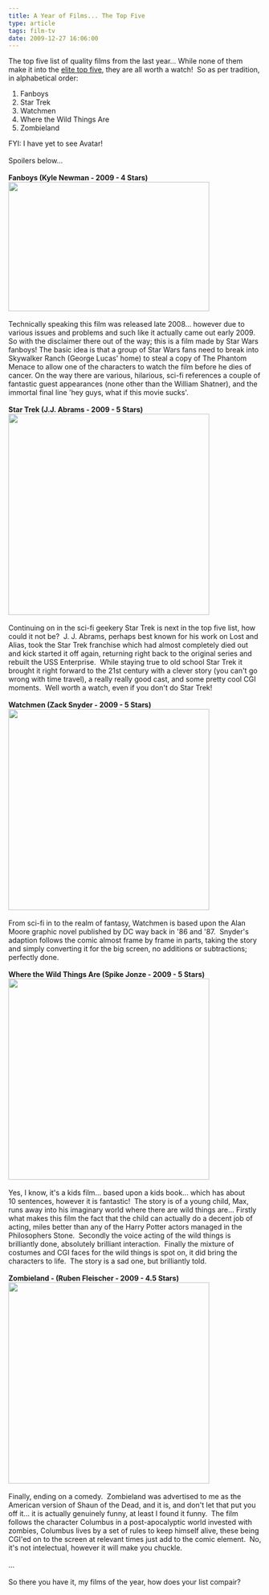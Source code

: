 ```yaml
---
title: A Year of Films... The Top Five
type: article
tags: film-tv
date: 2009-12-27 16:06:00
---
```

The top five list of quality films from the last year... While none of them make it into the <a href="http://jamesdoc.blogspot.com/2009/06/my-top-five-films-and-why.html">elite top five</a>, they are all worth a watch! &nbsp;So as per tradition, in alphabetical order:<br /><ol><li>Fanboys</li><li>Star Trek</li><li>Watchmen</li><li>Where the Wild Things Are</li><li>Zombieland</li></ol>FYI: I have yet to see Avatar!<br /><br />Spoilers below...<br /><br /><b>Fanboys (Kyle Newman - 2009 - 4 Stars)</b><br /><img border="0" height="257" src="http://img140.imageshack.us/img140/2711/fanboysx.jpg" width="400" /><br /><br />Technically speaking this film was released late 2008... however due to various issues and problems and such like it actually came out early 2009.  So with the disclaimer there out of the way; this is a film made by Star Wars fanboys!  The basic idea is that a group of Star Wars fans need to break into Skywalker Ranch (George Lucas' home) to steal a copy of The Phantom Menace to allow one of the characters to watch the film before he dies of cancer.  On the way there are various, hilarious, sci-fi references a couple of fantastic guest appearances (none other than the William Shatner), and the immortal final line 'hey guys, what if this movie sucks'.<br /><br /><b>Star Trek (J.J. Abrams - 2009 - 5 Stars)</b><br /><img border="0" src="http://img94.imageshack.us/img94/514/startrekposter.jpg" width="400" /><br /><br />Continuing on in the sci-fi geekery Star Trek is next in the top five list, how could it not be? &nbsp;J. J. Abrams, perhaps best known for his work on Lost and Alias, took the Star Trek&nbsp;franchise&nbsp;which had almost completely died out and kick started it off again, returning right back to the original series and rebuilt the USS Enterprise. &nbsp;While staying true to old school Star Trek it brought it right forward to the 21st century with a clever story (you can't go wrong with time travel), a really really good cast, and some pretty cool CGI moments. &nbsp;Well worth a watch, even if you don't do Star Trek!<br /><br /><b>Watchmen (Zack Snyder - 2009 - 5 Stars)</b><br /><img border="0" src="http://img96.imageshack.us/img96/3610/watchmen8.jpg" width="400" /><br /><br />From sci-fi in to the realm of fantasy, Watchmen is based upon the Alan Moore graphic novel published by DC way back in '86 and '87. &nbsp;Snyder's adaption follows the comic almost frame by frame in parts, taking the story and simply converting it for the big screen, no additions or subtractions; perfectly done.<br /><br /><b>Where the Wild Things Are (Spike Jonze - 2009 - 5 Stars)</b><br /><img border="0" src="http://img301.imageshack.us/img301/5356/wherethewildthingsare06.jpg" width="400" /><br /><br />Yes, I know, it's a kids film... based upon a kids book... which has about 10&nbsp;sentences, however it is fantastic! &nbsp;The story is of a young child, Max, runs away into his imaginary world where there are wild things are... Firstly what makes this film the fact that the child can actually do a decent job of acting, miles better than any of the Harry Potter actors managed in the Philosophers Stone. &nbsp;Secondly the voice acting of the wild things is brilliantly done,&nbsp;absolutely&nbsp;brilliant interaction. &nbsp;Finally the mixture of costumes and CGI faces for the wild things is spot on, it did bring the characters to life. &nbsp;The story is a sad one, but brilliantly told.<br /><br /><b>Zombieland - (Ruben Fleischer - 2009 - 4.5 Stars)</b><br /><img border="0" src="http://img13.imageshack.us/img13/6111/zombielandpublicitystil.jpg" width="400" /><br /><br />Finally, ending on a comedy. &nbsp;Zombieland was advertised to me as the American version of Shaun of the Dead, and it is, and don't let that put you off it... it is actually genuinely funny, at least I found it funny. &nbsp;The film follows the character Columbus in a post-apocalyptic&nbsp;world invested with zombies, Columbus lives by a set of rules to keep himself alive, these being CGI'ed on to the screen at relevant times just add to the comic element. &nbsp;No, it's not intelectual, however it will make you chuckle.<br /><br />...<br /><br />So there you have it, my films of the year, how does your list compair?<div class="blogger-post-footer"><img width='1' height='1' src='https://blogger.googleusercontent.com/tracker/31453821-40454987077305363?l=www.jamesdoc.co.uk' alt='' /></div>
